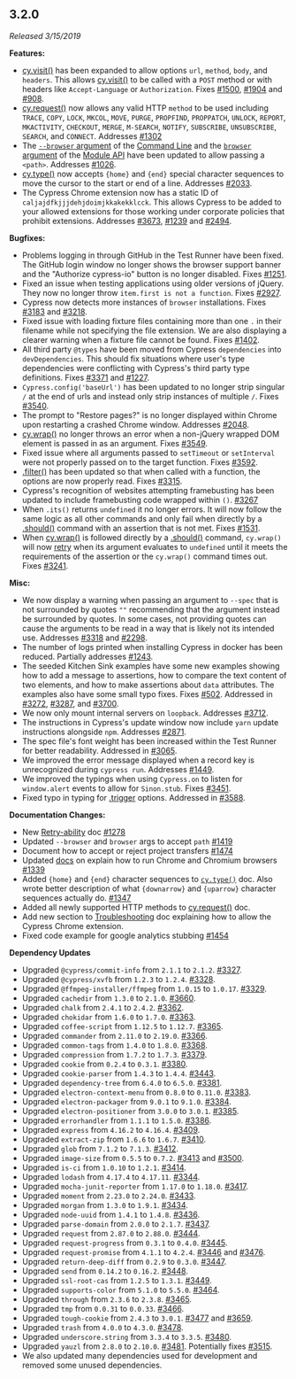 ## 3.2.0

_Released 3/15/2019_

**Features:**

- [cy.visit()](/api/commands/visit) has been expanded to allow options `url`,
  `method`, `body`, and `headers`. This allows [cy.visit()](/api/commands/visit)
  to be called with a `POST` method or with headers like `Accept-Language` or
  `Authorization`. Fixes
  [#1500](https://github.com/cypress-io/cypress/issues/1500),
  [#1904](https://github.com/cypress-io/cypress/issues/1904) and
  [#908](https://github.com/cypress-io/cypress/issues/908).
- [cy.request()](/api/commands/request) now allows any valid HTTP `method` to be
  used including `TRACE`, `COPY`, `LOCK`, `MKCOL`, `MOVE`, `PURGE`, `PROPFIND`,
  `PROPPATCH`, `UNLOCK`, `REPORT`, `MKACTIVITY`, `CHECKOUT`, `MERGE`,
  `M-SEARCH`, `NOTIFY`, `SUBSCRIBE`, `UNSUBSCRIBE`, `SEARCH`, and `CONNECT`.
  Addresses [#1302](https://github.com/cypress-io/cypress/issues/1302)
- The
  [`--browser` argument](/guides/guides/command-line#cypress-run-browser-lt-browser-name-or-path-gt)
  of the [Command Line](/guides/guides/command-line) and the
  [`browser` argument](/guides/guides/module-api#cypress-run) of the
  [Module API](/guides/guides/module-api) have been updated to allow passing a
  `<path>`. Addresses
  [#1026](https://github.com/cypress-io/cypress/issues/1026).
- [cy.type()](/api/commands/type) now accepts `{home}` and `{end}` special
  character sequences to move the cursor to the start or end of a line.
  Addresses [#2033](https://github.com/cypress-io/cypress/issues/2033).
- The Cypress Chrome extension now has a static ID of
  `caljajdfkjjjdehjdoimjkkakekklcck`. This allows Cypress to be added to your
  allowed extensions for those working under corporate policies that prohibit
  extensions. Addresses
  [#3673](https://github.com/cypress-io/cypress/issues/3673),
  [#1239](https://github.com/cypress-io/cypress/issues/1239) and
  [#2494](https://github.com/cypress-io/cypress/issues/2494).

**Bugfixes:**

- Problems logging in through GitHub in the Test Runner have been fixed. The
  GitHub login window no longer shows the browser support banner and the
  "Authorize cypress-io" button is no longer disabled. Fixes
  [#1251](https://github.com/cypress-io/cypress/issues/1251).
- Fixed an issue when testing applications using older versions of jQuery. They
  now no longer throw `item.first is not a function`. Fixes
  [#2927](https://github.com/cypress-io/cypress/issues/2927).
- Cypress now detects more instances of `browser` installations. Fixes
  [#3183](https://github.com/cypress-io/cypress/issues/3183) and
  [#3218](https://github.com/cypress-io/cypress/issues/3218).
- Fixed issue with loading fixture files containing more than one `.` in their
  filename while not specifying the file extension. We are also displaying a
  clearer warning when a fixture file cannot be found. Fixes
  [#1402](https://github.com/cypress-io/cypress/issues/1402).
- All third party `@types` have been moved from Cypress `dependencies` into
  `devDependencies`. This should fix situations where user's type dependencies
  were conflicting with Cypress's third party type definitions. Fixes
  [#3371](https://github.com/cypress-io/cypress/issues/3371) and
  [#1227](https://github.com/cypress-io/cypress/issues/1227).
- `Cypress.config('baseUrl')` has been updated to no longer strip singular `/`
  at the end of urls and instead only strip instances of multiple `/`. Fixes
  [#3540](https://github.com/cypress-io/cypress/issues/3540).
- The prompt to "Restore pages?" is no longer displayed within Chrome upon
  restarting a crashed Chrome window. Addresses
  [#2048](https://github.com/cypress-io/cypress/issues/2048).
- [cy.wrap()](/api/commands/wrap) no longer throws an error when a non-jQuery
  wrapped DOM element is passed in as an argument. Fixes
  [#3549](https://github.com/cypress-io/cypress/issues/3549).
- Fixed issue where all arguments passed to `setTimeout` or `setInterval` were
  not properly passed on to the target function. Fixes
  [#3592](https://github.com/cypress-io/cypress/issues/3592).
- [.filter()](/api/commands/filter) has been updated so that when called with a
  function, the options are now properly read. Fixes
  [#3315](https://github.com/cypress-io/cypress/issues/3315).
- Cypress's recognition of websites attempting framebusting has been updated to
  include framebusting code wrapped within `()`.
  [#3267](https://github.com/cypress-io/cypress/issues/3267)
- When `.its()` returns `undefined` it no longer errors. It will now follow the
  same logic as all other commands and only fail when directly by a
  [.should()](/api/commands/should) command with an assertion that is not met.
  Fixes [#1531](https://github.com/cypress-io/cypress/issues/1531).
- When [cy.wrap()](/api/commands/wrap) is followed directly by a
  [.should()](/api/commands/should) command, `cy.wrap()` will now
  [retry](/guides/core-concepts/retry-ability) when its argument evaluates to
  `undefined` until it meets the requirements of the assertion or the
  `cy.wrap()` command times out. Fixes
  [#3241](https://github.com/cypress-io/cypress/issues/3241).

**Misc:**

- We now display a warning when passing an argument to `--spec` that is not
  surrounded by quotes `""` recommending that the argument instead be surrounded
  by quotes. In some cases, not providing quotes can cause the arguments to be
  read in a way that is likely not its intended use. Addresses
  [#3318](https://github.com/cypress-io/cypress/issues/3318) and
  [#2298](https://github.com/cypress-io/cypress/issues/2298).
- The number of logs printed when installing Cypress in docker has been reduced.
  Partially addresses
  [#1243](https://github.com/cypress-io/cypress/issues/1243).
- The seeded Kitchen Sink examples have some new examples showing how to add a
  message to assertions, how to compare the text content of two elements, and
  how to make assertions about `data` attributes. The examples also have some
  small typo fixes. Fixes
  [#502](https://github.com/cypress-io/cypress/issues/502). Addressed in
  [#3272](https://github.com/cypress-io/cypress/pull/3272),
  [#3287](https://github.com/cypress-io/cypress/pull/3287), and
  [#3700](https://github.com/cypress-io/cypress/pull/3700).
- We now only mount internal servers on `loopback`. Addresses
  [#3712](https://github.com/cypress-io/cypress/issues/3712).
- The instructions in Cypress's update window now include `yarn` update
  instructions alongside `npm`. Addresses
  [#2871](https://github.com/cypress-io/cypress/issues/2871).
- The spec file's font weight has been increased within the Test Runner for
  better readability. Addressed in
  [#3065](https://github.com/cypress-io/cypress/issues/3065).
- We improved the error message displayed when a record key is unrecognized
  during `cypress run`. Addresses
  [#1449](https://github.com/cypress-io/cypress/issues/1449).
- We improved the typings when using `Cypress.on` to listen for `window.alert`
  events to allow for `Sinon.stub`. Fixes
  [#3451](https://github.com/cypress-io/cypress/issues/3451).
- Fixed typo in typing for [.trigger](/api/commands/trigger) options. Addressed
  in [#3588](https://github.com/cypress-io/cypress/pull/3588).

**Documentation Changes:**

- New [Retry-ability](/guides/core-concepts/retry-ability) doc
  [#1278](https://github.com/cypress-io/cypress-documentation/issues/1278)
- Updated `--browser` and `browser` args to accept `path`
  [#1419](https://github.com/cypress-io/cypress-documentation/issues/1419)
- Document how to accept or reject project transfers
  [#1474](https://github.com/cypress-io/cypress-documentation/issues/1474)
- Updated [docs](/guides/guides/launching-browsers) on explain how to run Chrome
  and Chromium browsers
  [#1339](https://github.com/cypress-io/cypress-documentation/issues/1339)
- Added `{home}` and `{end}` character sequences to
  [`cy.type()`](/api/commands/type) doc. Also wrote better description of what
  `{downarrow}` and `{uparrow}` character sequences actually do.
  [#1347](https://github.com/cypress-io/cypress-documentation/pull/1347)
- Added all newly supported HTTP methods to
  [cy.request()](/api/commands/request) doc.
- Add new section to
  [Troubleshooting](/guides/references/troubleshooting#Allow-the-Cypress-Chrome-extension)
  doc explaining how to allow the Cypress Chrome extension.
- Fixed code example for google analytics stubbing
  [#1454](https://github.com/cypress-io/cypress-documentation/issues/1454)

**Dependency Updates**

- Upgraded `@cypress/commit-info` from `2.1.1` to `2.1.2`.
  [#3327](https://github.com/cypress-io/cypress/pull/3327).
- Upgraded `@cypress/xvfb` from `1.2.3` to `1.2.4`.
  [#3328](https://github.com/cypress-io/cypress/pull/3328).
- Upgraded `@ffmpeg-installer/ffmpeg` from `1.0.15` to `1.0.17`.
  [#3329](https://github.com/cypress-io/cypress/pull/3329).
- Upgraded `cachedir` from `1.3.0` to `2.1.0`.
  [#3660](https://github.com/cypress-io/cypress/pull/3660).
- Upgraded `chalk` from `2.4.1` to `2.4.2`.
  [#3362](https://github.com/cypress-io/cypress/pull/3362).
- Upgraded `chokidar` from `1.6.0` to `1.7.0`.
  [#3363](https://github.com/cypress-io/cypress/pull/3363).
- Upgraded `coffee-script` from `1.12.5` to `1.12.7`.
  [#3365](https://github.com/cypress-io/cypress/pull/3365).
- Upgraded `commander` from `2.11.0` to `2.19.0`.
  [#3366](https://github.com/cypress-io/cypress/pull/3366).
- Upgraded `common-tags` from `1.4.0` to `1.8.0`.
  [#3368](https://github.com/cypress-io/cypress/pull/3368).
- Upgraded `compression` from `1.7.2` to `1.7.3`.
  [#3379](https://github.com/cypress-io/cypress/pull/3379).
- Upgraded `cookie` from `0.2.4` to `0.3.1`.
  [#3380](https://github.com/cypress-io/cypress/pull/3380).
- Upgraded `cookie-parser` from `1.4.3` to `1.4.4`.
  [#3443](https://github.com/cypress-io/cypress/pull/3443).
- Upgraded `dependency-tree` from `6.4.0` to `6.5.0`.
  [#3381](https://github.com/cypress-io/cypress/pull/3381).
- Upgraded `electron-context-menu` from `0.8.0` to `0.11.0`.
  [#3383](https://github.com/cypress-io/cypress/pull/3383).
- Upgraded `electron-packager` from `9.0.1` to `9.1.0`.
  [#3384](https://github.com/cypress-io/cypress/pull/3384).
- Upgraded `electron-positioner` from `3.0.0` to `3.0.1`.
  [#3385](https://github.com/cypress-io/cypress/pull/3385).
- Upgraded `errorhandler` from `1.1.1` to `1.5.0`.
  [#3386](https://github.com/cypress-io/cypress/pull/3386).
- Upgraded `express` from `4.16.2` to `4.16.4`.
  [#3409](https://github.com/cypress-io/cypress/pull/3409).
- Upgraded `extract-zip` from `1.6.6` to `1.6.7`.
  [#3410](https://github.com/cypress-io/cypress/pull/3410).
- Upgraded `glob` from `7.1.2` to `7.1.3`.
  [#3412](https://github.com/cypress-io/cypress/pull/3412).
- Upgraded `image-size` from `0.5.5` to `0.7.2`.
  [#3413](https://github.com/cypress-io/cypress/pull/3413) and
  [#3500](https://github.com/cypress-io/cypress/pull/3500).
- Upgraded `is-ci` from `1.0.10` to `1.2.1`.
  [#3414](https://github.com/cypress-io/cypress/pull/3414).
- Upgraded `lodash` from `4.17.4` to `4.17.11`.
  [#3344](https://github.com/cypress-io/cypress/pull/3344).
- Upgraded `mocha-junit-reporter` from `1.17.0` to `1.18.0`.
  [#3417](https://github.com/cypress-io/cypress/pull/3417).
- Upgraded `moment` from `2.23.0` to `2.24.0`.
  [#3433](https://github.com/cypress-io/cypress/pull/3433).
- Upgraded `morgan` from `1.3.0` to `1.9.1`.
  [#3434](https://github.com/cypress-io/cypress/pull/3434).
- Upgraded `node-uuid` from `1.4.1` to `1.4.8`.
  [#3436](https://github.com/cypress-io/cypress/pull/3436).
- Upgraded `parse-domain` from `2.0.0` to `2.1.7`.
  [#3437](https://github.com/cypress-io/cypress/pull/3437).
- Upgraded `request` from `2.87.0` to `2.88.0`.
  [#3444](https://github.com/cypress-io/cypress/pull/3444).
- Upgraded `request-progress` from `0.3.1` to `0.4.0`.
  [#3445](https://github.com/cypress-io/cypress/pull/3445).
- Upgraded `request-promise` from `4.1.1` to `4.2.4`.
  [#3446](https://github.com/cypress-io/cypress/pull/3446) and
  [#3476](https://github.com/cypress-io/cypress/pull/3476).
- Upgraded `return-deep-diff` from `0.2.9` to `0.3.0`.
  [#3447](https://github.com/cypress-io/cypress/pull/3447).
- Upgraded `send` from `0.14.2` to `0.16.2`.
  [#3448](https://github.com/cypress-io/cypress/pull/3448).
- Upgraded `ssl-root-cas` from `1.2.5` to `1.3.1`.
  [#3449](https://github.com/cypress-io/cypress/pull/3449).
- Upgraded `supports-color` from `5.1.0` to `5.5.0`.
  [#3464](https://github.com/cypress-io/cypress/pull/3464).
- Upgraded `through` from `2.3.6` to `2.3.8`.
  [#3465](https://github.com/cypress-io/cypress/pull/3465).
- Upgraded `tmp` from `0.0.31` to `0.0.33`.
  [#3466](https://github.com/cypress-io/cypress/pull/3466).
- Upgraded `tough-cookie` from `2.4.3` to `3.0.1`.
  [#3477](https://github.com/cypress-io/cypress/pull/3477) and
  [#3659](https://github.com/cypress-io/cypress/pull/3659).
- Upgraded `trash` from `4.0.0` to `4.3.0`.
  [#3478](https://github.com/cypress-io/cypress/pull/3478).
- Upgraded `underscore.string` from `3.3.4` to `3.3.5`.
  [#3480](https://github.com/cypress-io/cypress/pull/3480).
- Upgraded `yauzl` from `2.8.0` to `2.10.0`.
  [#3481](https://github.com/cypress-io/cypress/pull/3481). Potentially fixes
  [#3515](https://github.com/cypress-io/cypress/issues/3515).
- We also updated many dependencies used for development and removed some unused
  dependencies.
